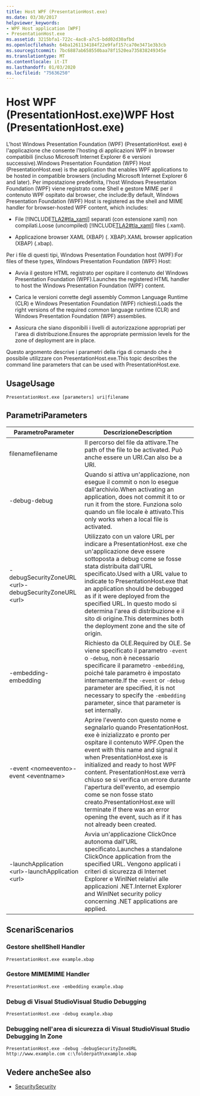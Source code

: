 ```yaml
---
title: Host WPF (PresentationHost.exe)
ms.date: 03/30/2017
helpviewer_keywords:
- WPF Host application [WPF]
- PresentationHost.exe
ms.assetid: 3215bfa1-722c-4ac8-a7c5-bdd02d30afbd
ms.openlocfilehash: 64ba1261134184f22e9faf157ca70e3471e3b3cb
ms.sourcegitcommit: 7bc6887ab658550baa78f1520ea735838249345e
ms.translationtype: MT
ms.contentlocale: it-IT
ms.lasthandoff: 01/03/2020
ms.locfileid: "75636250"
---
```

# <a name="wpf-host-presentationhostexe"></a><span data-ttu-id="67295-102">Host WPF (PresentationHost.exe)</span><span class="sxs-lookup"><span data-stu-id="67295-102">WPF Host (PresentationHost.exe)</span></span>
<span data-ttu-id="67295-103">L'host Windows Presentation Foundation (WPF) (PresentationHost. exe) è l'applicazione che consente l'hosting di applicazioni WPF in browser compatibili (incluso Microsoft Internet Explorer 6 e versioni successive).</span><span class="sxs-lookup"><span data-stu-id="67295-103">Windows Presentation Foundation (WPF) Host (PresentationHost.exe) is the application that enables WPF applications to be hosted in compatible browsers (including Microsoft Internet Explorer 6 and later).</span></span> <span data-ttu-id="67295-104">Per impostazione predefinita, l'host Windows Presentation Foundation (WPF) viene registrato come Shell e gestore MIME per il contenuto WPF ospitato dal browser, che include:</span><span class="sxs-lookup"><span data-stu-id="67295-104">By default, Windows Presentation Foundation (WPF) Host is registered as the shell and MIME handler for browser-hosted WPF content, which includes:</span></span>  
  
- <span data-ttu-id="67295-105">File [!INCLUDE[TLA2#tla_xaml](../../../../includes/tla2sharptla-xaml-md.md)] separati (con estensione xaml) non compilati.</span><span class="sxs-lookup"><span data-stu-id="67295-105">Loose (uncompiled) [!INCLUDE[TLA2#tla_xaml](../../../../includes/tla2sharptla-xaml-md.md)] files (.xaml).</span></span>  
  
- <span data-ttu-id="67295-106">Applicazione browser XAML (XBAP) (. XBAP).</span><span class="sxs-lookup"><span data-stu-id="67295-106">XAML browser application (XBAP) (.xbap).</span></span>  
  
 <span data-ttu-id="67295-107">Per i file di questi tipi, Windows Presentation Foundation host (WPF):</span><span class="sxs-lookup"><span data-stu-id="67295-107">For files of these types, Windows Presentation Foundation (WPF) Host:</span></span>  
  
- <span data-ttu-id="67295-108">Avvia il gestore HTML registrato per ospitare il contenuto del Windows Presentation Foundation (WPF).</span><span class="sxs-lookup"><span data-stu-id="67295-108">Launches the registered HTML handler to host the Windows Presentation Foundation (WPF) content.</span></span>  
  
- <span data-ttu-id="67295-109">Carica le versioni corrette degli assembly Common Language Runtime (CLR) e Windows Presentation Foundation (WPF) richiesti.</span><span class="sxs-lookup"><span data-stu-id="67295-109">Loads the right versions of the required common language runtime (CLR) and Windows Presentation Foundation (WPF) assemblies.</span></span>  
  
- <span data-ttu-id="67295-110">Assicura che siano disponibili i livelli di autorizzazione appropriati per l'area di distribuzione.</span><span class="sxs-lookup"><span data-stu-id="67295-110">Ensures the appropriate permission levels for the zone of deployment are in place.</span></span>  
  
 <span data-ttu-id="67295-111">Questo argomento descrive i parametri della riga di comando che è possibile utilizzare con PresentationHost.exe.</span><span class="sxs-lookup"><span data-stu-id="67295-111">This topic describes the command line parameters that can be used with PresentationHost.exe.</span></span>  
  
## <a name="usage"></a><span data-ttu-id="67295-112">Usage</span><span class="sxs-lookup"><span data-stu-id="67295-112">Usage</span></span>  
 `PresentationHost.exe [parameters] uri|filename`  
  
## <a name="parameters"></a><span data-ttu-id="67295-113">Parametri</span><span class="sxs-lookup"><span data-stu-id="67295-113">Parameters</span></span>  
  
|<span data-ttu-id="67295-114">Parametro</span><span class="sxs-lookup"><span data-stu-id="67295-114">Parameter</span></span>|<span data-ttu-id="67295-115">Descrizione</span><span class="sxs-lookup"><span data-stu-id="67295-115">Description</span></span>|  
|---------------|-----------------|  
|<span data-ttu-id="67295-116">filename</span><span class="sxs-lookup"><span data-stu-id="67295-116">filename</span></span>|<span data-ttu-id="67295-117">Il percorso del file da attivare.</span><span class="sxs-lookup"><span data-stu-id="67295-117">The path of the file to be activated.</span></span> <span data-ttu-id="67295-118">Può anche essere un URI.</span><span class="sxs-lookup"><span data-stu-id="67295-118">Can also be a URI.</span></span>|  
|<span data-ttu-id="67295-119">-debug</span><span class="sxs-lookup"><span data-stu-id="67295-119">-debug</span></span>|<span data-ttu-id="67295-120">Quando si attiva un'applicazione, non esegue il commit o non lo esegue dall'archivio.</span><span class="sxs-lookup"><span data-stu-id="67295-120">When activating an application, does not commit it to or run it from the store.</span></span> <span data-ttu-id="67295-121">Funziona solo quando un file locale è attivato.</span><span class="sxs-lookup"><span data-stu-id="67295-121">This only works when a local file is activated.</span></span>|  
|<span data-ttu-id="67295-122">-debugSecurityZoneURL \<url></span><span class="sxs-lookup"><span data-stu-id="67295-122">-debugSecurityZoneURL \<url></span></span>|<span data-ttu-id="67295-123">Utilizzato con un valore URL per indicare a PresentationHost. exe che un'applicazione deve essere sottoposta a debug come se fosse stata distribuita dall'URL specificato.</span><span class="sxs-lookup"><span data-stu-id="67295-123">Used with a URL value to indicate to PresentationHost.exe that an application should be debugged as if it were deployed from the specified URL.</span></span> <span data-ttu-id="67295-124">In questo modo si determina l'area di distribuzione e il sito di origine.</span><span class="sxs-lookup"><span data-stu-id="67295-124">This determines both the deployment zone and the site of origin.</span></span>|  
|<span data-ttu-id="67295-125">-embedding</span><span class="sxs-lookup"><span data-stu-id="67295-125">-embedding</span></span>|<span data-ttu-id="67295-126">Richiesto da OLE.</span><span class="sxs-lookup"><span data-stu-id="67295-126">Required by OLE.</span></span> <span data-ttu-id="67295-127">Se viene specificato il parametro `-event` o `-debug`, non è necessario specificare il parametro `-embedding`, poiché tale parametro è impostato internamente.</span><span class="sxs-lookup"><span data-stu-id="67295-127">If the `-event` or `-debug` parameter are specified, it is not necessary to specify the `-embedding` parameter, since that parameter is set internally.</span></span>|  
|<span data-ttu-id="67295-128">-event \<nomeevento></span><span class="sxs-lookup"><span data-stu-id="67295-128">-event \<eventname></span></span>|<span data-ttu-id="67295-129">Aprire l'evento con questo nome e segnalarlo quando PresentationHost. exe è inizializzato e pronto per ospitare il contenuto WPF.</span><span class="sxs-lookup"><span data-stu-id="67295-129">Open the event with this name and signal it when PresentationHost.exe is initialized and ready to host WPF content.</span></span> <span data-ttu-id="67295-130">PresentationHost.exe verrà chiuso se si verifica un errore durante l'apertura dell'evento, ad esempio come se non fosse stato creato.</span><span class="sxs-lookup"><span data-stu-id="67295-130">PresentationHost.exe will terminate if there was an error opening the event, such as if it has not already been created.</span></span>|  
|<span data-ttu-id="67295-131">-launchApplication \<url></span><span class="sxs-lookup"><span data-stu-id="67295-131">-launchApplication \<url></span></span>|<span data-ttu-id="67295-132">Avvia un'applicazione ClickOnce autonoma dall'URL specificato.</span><span class="sxs-lookup"><span data-stu-id="67295-132">Launches a standalone ClickOnce application from the specified URL.</span></span> <span data-ttu-id="67295-133">Vengono applicati i criteri di sicurezza di Internet Explorer e WinINet relativi alle applicazioni .NET.</span><span class="sxs-lookup"><span data-stu-id="67295-133">Internet Explorer and WinINet security policy concerning .NET applications are applied.</span></span>|  
  
## <a name="scenarios"></a><span data-ttu-id="67295-134">Scenari</span><span class="sxs-lookup"><span data-stu-id="67295-134">Scenarios</span></span>  
  
### <a name="shell-handler"></a><span data-ttu-id="67295-135">Gestore shell</span><span class="sxs-lookup"><span data-stu-id="67295-135">Shell Handler</span></span>  
 `PresentationHost.exe example.xbap`  
  
### <a name="mime-handler"></a><span data-ttu-id="67295-136">Gestore MIME</span><span class="sxs-lookup"><span data-stu-id="67295-136">MIME Handler</span></span>  
 `PresentationHost.exe -embedding example.xbap`  
  
### <a name="visual-studio-debugging"></a><span data-ttu-id="67295-137">Debug di Visual Studio</span><span class="sxs-lookup"><span data-stu-id="67295-137">Visual Studio Debugging</span></span>  
 `PresentationHost.exe -debug example.xbap`  
  
### <a name="visual-studio-debugging-in-zone"></a><span data-ttu-id="67295-138">Debugging nell'area di sicurezza di Visual Studio</span><span class="sxs-lookup"><span data-stu-id="67295-138">Visual Studio Debugging In Zone</span></span>  
 `PresentationHost.exe -debug -debugSecurityZoneURL http://www.example.com c:\folderpath\example.xbap`  
  
## <a name="see-also"></a><span data-ttu-id="67295-139">Vedere anche</span><span class="sxs-lookup"><span data-stu-id="67295-139">See also</span></span>

- [<span data-ttu-id="67295-140">Security</span><span class="sxs-lookup"><span data-stu-id="67295-140">Security</span></span>](../security-wpf.md)
